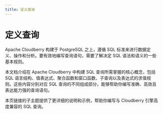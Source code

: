 ```yaml
---
title: 定义查询
---
```


# 定义查询

Apache Cloudberry 构建于 PostgreSQL 之上，遵循 SQL 标准来进行数据定义、操作和分析。要有效地编写查询语句，需要了解决定 SQL 语法和语义的一些基本规则。

本文档介绍在 Apache Cloudberry 中构建 SQL 查询所需掌握的核心概念，包括 SQL 语言结构、值表达式、聚合函数和窗口函数、子查询以及表达式的求值规则。这些内容分别对应 SQL 查询的不同组成部分，能够帮助你编写准确、高效且表达能力强的查询语句。

本页链接的子主题提供了更详细的说明和示例，帮助你编写与 Cloudberry 引擎高度兼容的 SQL 查询。
